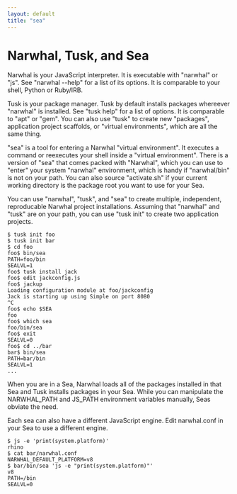 ```yaml
---
layout: default
title: "sea"
---
```


Narwhal, Tusk, and Sea
======================

Narwhal is your JavaScript interpreter.  It is executable with "narwhal" or "js".  See "narwhal --help" for a list of its options.  It is comparable to your shell, Python or Ruby/IRB.

Tusk is your package manager.  Tusk by default installs packages whereever "narwhal" is installed.  See "tusk help" for a list of options.  It is comparable to "apt" or "gem".  You can also use "tusk" to create new "packages", application project scaffolds, or "virtual environments", which are all the same thing.

"sea" is a tool for entering a Narwhal "virtual environment".  It executes a command or reexecutes your shell inside a "virtual environment".  There is a version of "sea" that comes packed with "Narwhal", which you can use to "enter" your system "narwhal" environment, which is handy if "narwhal/bin" is not on your path.  You can also source "activate.sh" if your current working directory is the package root you want to use for your Sea.

You can use "narwhal", "tusk", and "sea" to create multiple, independent, reproducable Narwhal project installations.  Assuming that "narwhal" and "tusk" are on your path, you can use "tusk init" to create two application projects.

    $ tusk init foo
    $ tusk init bar
    $ cd foo
    foo$ bin/sea
    PATH=foo/bin
    SEALVL=1
    foo$ tusk install jack
    foo$ edit jackconfig.js
    foo$ jackup
    Loading configuration module at foo/jackconfig
    Jack is starting up using Simple on port 8080
    ^C
    foo$ echo $SEA
    foo
    foo$ which sea
    foo/bin/sea
    foo$ exit
    SEALVL=0
    foo$ cd ../bar
    bar$ bin/sea
    PATH=bar/bin
    SEALVL=1
    ...

When you are in a Sea, Narwhal loads all of the packages installed in that Sea and Tusk installs packages in your Sea.  While you can manipulate the NARWHAL_PATH and JS_PATH environment variables manually, Seas obviate the need.

Each sea can also have a different JavaScript engine.  Edit narwhal.conf in your Sea to use a different engine.

    $ js -e 'print(system.platform)'
    rhino
    $ cat bar/narwhal.conf
    NARWHAL_DEFAULT_PLATFORM=v8
    $ bar/bin/sea 'js -e "print(system.platform)"'
    v8
    PATH=/bin
    SEALVL=0


